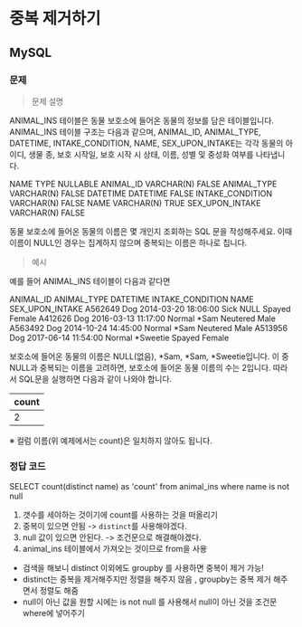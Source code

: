 # 중복 제거하기
## MySQL
### 문제
> 문제 설명

ANIMAL_INS 테이블은 동물 보호소에 들어온 동물의 정보를 담은 테이블입니다. ANIMAL_INS 테이블 구조는 다음과 같으며, ANIMAL_ID, ANIMAL_TYPE, DATETIME, INTAKE_CONDITION, NAME, SEX_UPON_INTAKE는 각각 동물의 아이디, 생물 종, 보호 시작일, 보호 시작 시 상태, 이름, 성별 및 중성화 여부를 나타냅니다.

NAME	TYPE	NULLABLE
ANIMAL_ID	VARCHAR(N)	FALSE
ANIMAL_TYPE	VARCHAR(N)	FALSE
DATETIME	DATETIME	FALSE
INTAKE_CONDITION	VARCHAR(N)	FALSE
NAME	VARCHAR(N)	TRUE
SEX_UPON_INTAKE	VARCHAR(N)	FALSE

동물 보호소에 들어온 동물의 이름은 몇 개인지 조회하는 SQL 문을 작성해주세요. 이때 이름이 NULL인 경우는 집계하지 않으며 중복되는 이름은 하나로 칩니다.

>예시

예를 들어 ANIMAL_INS 테이블이 다음과 같다면

ANIMAL_ID	ANIMAL_TYPE	DATETIME	INTAKE_CONDITION	NAME	SEX_UPON_INTAKE
A562649	Dog	2014-03-20 18:06:00	Sick	NULL	Spayed Female
A412626	Dog	2016-03-13 11:17:00	Normal	*Sam	Neutered Male
A563492	Dog	2014-10-24 14:45:00	Normal	*Sam	Neutered Male
A513956	Dog	2017-06-14 11:54:00	Normal	*Sweetie	Spayed Female

보호소에 들어온 동물의 이름은 NULL(없음), *Sam, *Sam, *Sweetie입니다. 이 중 NULL과 중복되는 이름을 고려하면, 보호소에 들어온 동물 이름의 수는 2입니다. 따라서 SQL문을 실행하면 다음과 같이 나와야 합니다.

|count
|---
|2

※ 컬럼 이름(위 예제에서는 count)은 일치하지 않아도 됩니다.

### 정답 코드
SELECT  count(distinct name) as 'count'
from animal_ins
where name is not null

1. 갯수를 세야하는 것이기에 count를 사용하는 것을 떠올리기
2. 중복이 있으면 안됨 -> `distinct`를 사용해야겠다.
3. null 값이 있으면 안된다. -> 조건문으로 해결해야겠다.
4. animal_ins 테이블에서 가져오는 것이므로 from을 사용

- 검색을 해보니 distinct 이외에도 groupby 를 사용하면 중복이 제거 가능!
- distinct는 중복을 제거해주지만 정렬을 해주지 않음 , groupby는 중복 제거 해주면서 정렬도 해줌
- null이 아닌 값을 원할 시에는 is not null 를 사용해서 null이 아닌 것을 조건문 where에 넣어주기
